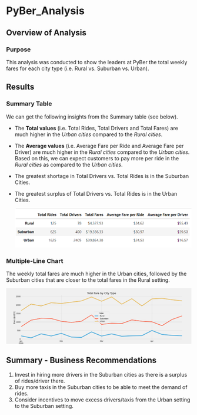 # PyBer_Analysis

## Overview of Analysis

### Purpose
This analysis was conducted to show the leaders at PyBer the total weekly fares for each city type (i.e. Rural vs. Suburban vs. Urban). 

## Results

### Summary Table

We can get the following insights from the Summary table (see below).
* The **Total values** (i.e. Total Rides, Total Drivers and Total Fares) are much higher in the *Urban cities* compared to the *Rural cities*.
* The **Average values** (i.e. Average Fare per Ride and Average Fare per Driver) are much higher in the *Rural cities* compared to the *Urban cities*. Based on this, we can expect customers to pay more per ride in the *Rural cities* as compared to the *Urban cities*.
* The greatest shortage in Total Drivers vs. Total Rides is in the Suburban Cities.
* The greatest surplus of Total Drivers vs. Total Rides is in the Urban Cities.

  ![PyBer Summary](https://github.com/SBaig01/PyBer_Analysis/blob/bfd1883a3a6ce5f30c5904d0ae10b347a5b7e52b/analysis/PyBer_Summary_df.png)
  
### Multiple-Line Chart

The weekly total fares are much higher in the Urban cities, followed by the Suburban cities that are closer to the total fares in the Rural setting.

  ![Total Fares by City Type](https://github.com/SBaig01/PyBer_Analysis/blob/e4f6464301ee594aa5bbcd23b69ffef1a1ef6fda/analysis/PyBer_fare_summary.png)

## Summary - Business Recommendations 
1. Invest in hiring more drivers in the Suburban cities as there is a surplus of rides/driver there.
2. Buy more taxis in the Suburban cities to be able to meet the demand of rides.
3. Consider incentives to move excess drivers/taxis from the Urban setting to the Suburban setting.
